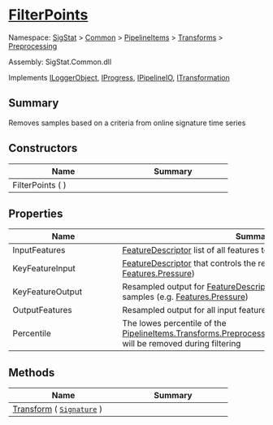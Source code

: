 # [FilterPoints](./FilterPoints.md)

Namespace: [SigStat]() > [Common](./../../../README.md) > [PipelineItems]() > [Transforms]() > [Preprocessing](./README.md)

Assembly: SigStat.Common.dll

Implements [ILoggerObject](./../../../ILoggerObject.md), [IProgress](./../../../Helpers/IProgress.md), [IPipelineIO](./../../../Pipeline/IPipelineIO.md), [ITransformation](./../../../ITransformation.md)

## Summary
Removes samples based on a criteria from online signature time series

## Constructors

| Name | Summary | 
| --- | --- | 
| FilterPoints (  )<div style="width: 200px">| <div style="width: 200px">| <br>


## Properties

| Name | Summary | 
| --- | --- | 
| InputFeatures<div style="width: 200px">| [FeatureDescriptor](https://github.com/hargitomi97/sigstat/blob/master/docs/md/SigStat/Common/FeatureDescriptor.md) list of all features to resample<div style="width: 200px">| <br>
| KeyFeatureInput<div style="width: 200px">| [FeatureDescriptor](https://github.com/hargitomi97/sigstat/blob/master/docs/md/SigStat/Common/FeatureDescriptor.md) that controls the removal of samples (e.g. [Features.Pressure](https://github.com/hargitomi97/sigstat/blob/master/docs/md/SigStat/Common/Features.md))<div style="width: 200px">| <br>
| KeyFeatureOutput<div style="width: 200px">| Resampled output for [FeatureDescriptor](https://github.com/hargitomi97/sigstat/blob/master/docs/md/SigStat/Common/FeatureDescriptor.md) that controls the removal of samples (e.g. [Features.Pressure](https://github.com/hargitomi97/sigstat/blob/master/docs/md/SigStat/Common/Features.md))<div style="width: 200px">| <br>
| OutputFeatures<div style="width: 200px">| Resampled output for all input features<div style="width: 200px">| <br>
| Percentile<div style="width: 200px">| The lowes percentile of the [PipelineItems.Transforms.Preprocessing.FilterPoints.KeyFeatureInput](https://github.com/hargitomi97/sigstat/blob/master/docs/md/SigStat/Common/PipelineItems/Transforms/Preprocessing/FilterPoints.md) will be removed during filtering<div style="width: 200px">| <br>


## Methods

| Name | Summary | 
| --- | --- | 
| [Transform](./Methods/FilterPoints-100663753.md) ( [`Signature`](./../../../Signature.md) )<div style="width: 200px">| <div style="width: 200px">| <br>


